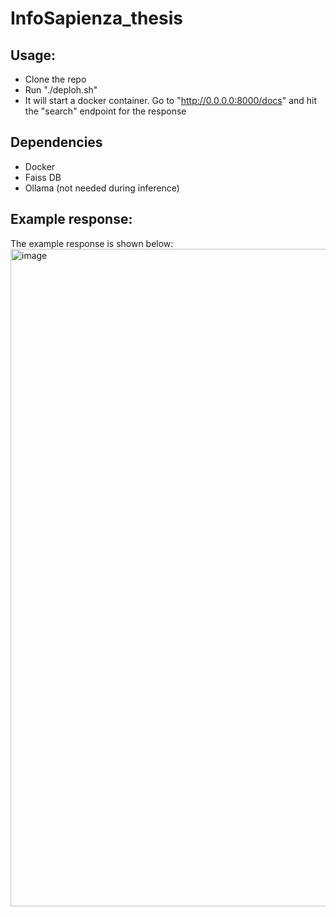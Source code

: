 # InfoSapienza_thesis

## Usage:
- Clone the repo
- Run "./deploh.sh"
- It will start a docker container. Go to "http://0.0.0.0:8000/docs" and hit the "search" endpoint for the response

## Dependencies
- Docker
- Faiss DB
- Ollama (not needed during inference)

## Example response:
The example response is shown below:
<img width="1052" alt="image" src="https://github.com/user-attachments/assets/41f7a0ec-adb3-4154-8e75-1673cc710087">
